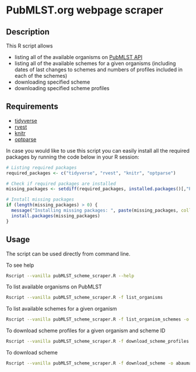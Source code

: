 # PubMLST.org webpage scraper



## Description

This R script allows
  - listing all of the available organisms on [PubMLST API](https://rest.pubmlst.org)
  - listing all of the available schemes for a given organisms (including dates of last changes to schemes and numbers of profiles included in each of the schemes)
  - downloading specified scheme
  - downloading specified scheme profiles

## Requirements
- [tidyverse](https://cran.r-project.org/web/packages/tidyverse/index.html)
- [rvest](https://cran.r-project.org/web/packages/rvest/index.html)
- [knitr](https://cran.r-project.org/web/packages/knitr/index.html)
- [optparse](https://cran.r-project.org/web/packages/optparse/index.html)

In case you would like to use this script you can easily install all the required packages by running the code below in your R session: 

```R
# Listing required packages
required_packages <- c("tidyverse", "rvest", "knitr", "optparse")

# Check if required packages are installed
missing_packages <- setdiff(required_packages, installed.packages()[,"Package"])

# Install missing packages
if (length(missing_packages) > 0) {
  message("Installing missing packages: ", paste(missing_packages, collapse = ", "))
  install.packages(missing_packages)
}
```

## Usage

The script can be used directly from command line. 


To see help

```bash
Rscript --vanilla pubMLST_scheme_scraper.R --help
```

To list available organisms on PubMLST

```bash
Rscript --vanilla pubMLST_scheme_scraper.R -f list_organisms
```

To list available schemes for a given organism

```bash
Rscript --vanilla pubMLST_scheme_scraper.R -f list_organism_schemes -o abaumannii
```

To download scheme profiles for a given organism and scheme ID

```bash
Rscript --vanilla pubMLST_scheme_scraper.R -f download_scheme_profiles -o abaumannii -s 1
```

To download scheme

```bash
Rscript --vanilla pubMLST_scheme_scraper.R -f download_scheme -o abaumannii -s 1
```
